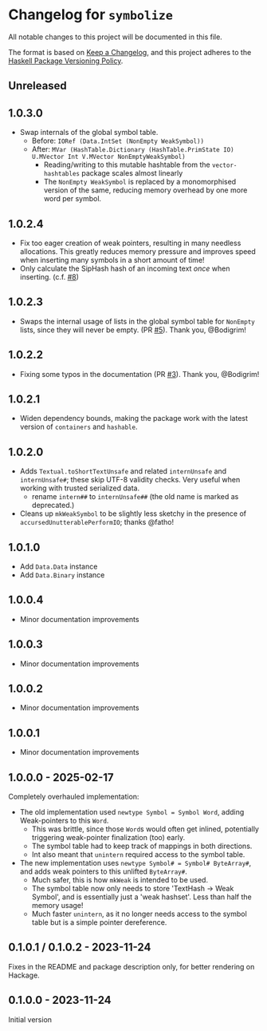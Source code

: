 # Changelog for `symbolize`

All notable changes to this project will be documented in this file.

The format is based on [Keep a Changelog](https://keepachangelog.com/en/1.0.0/),
and this project adheres to the
[Haskell Package Versioning Policy](https://pvp.haskell.org/).

## Unreleased

## 1.0.3.0

- Swap internals of the global symbol table.
  - Before: `IORef (Data.IntSet (NonEmpty WeakSymbol))`
  - After: `MVar (HashTable.Dictionary (HashTable.PrimState IO) U.MVector Int V.MVector NonEmptyWeakSymbol)`
    - Reading/writing to this mutable hashtable from the `vector-hashtables` package scales almost linearly
    - The `NonEmpty WeakSymbol` is replaced by a monomorphised version of the same, reducing memory overhead by one more word per symbol.

## 1.0.2.4

- Fix too eager creation of weak pointers, resulting in many needless allocations. This greatly reduces memory pressure and improves speed when inserting many symbols in a short amount of time! 
- Only calculate the SipHash hash of an incoming text _once_ when inserting. (c.f. [#8](https://github.com/Qqwy/haskell-symbolize/issues/8))

## 1.0.2.3

- Swaps the internal usage of lists in the global symbol table for `NonEmpty` lists, since they will never be empty. (PR [#5](https://github.com/Qqwy/haskell-symbolize/pull/5)). Thank you, @Bodigrim!

## 1.0.2.2

- Fixing some typos in the documentation (PR [#3](https://github.com/Qqwy/haskell-symbolize/pull/3)). Thank you, @Bodigrim!

## 1.0.2.1

- Widen dependency bounds, making the package work with the latest version of `containers` and `hashable`.

## 1.0.2.0

- Adds `Textual.toShortTextUnsafe` and related `internUnsafe` and `internUnsafe#`; these skip UTF-8 validity checks. Very useful when working with trusted serialized data.
  - rename `intern##` to `internUnsafe##` (the old name is marked as deprecated.)
- Cleans up `mkWeakSymbol` to be slightly less sketchy in the presence of `accursedUnutterablePerformIO`; thanks @fatho!

## 1.0.1.0

- Add `Data.Data` instance
- Add `Data.Binary` instance

## 1.0.0.4

- Minor documentation improvements

## 1.0.0.3

- Minor documentation improvements

## 1.0.0.2

- Minor documentation improvements

## 1.0.0.1

- Minor documentation improvements

## 1.0.0.0 - 2025-02-17

Completely overhauled implementation:
- The old implementation used `newtype Symbol = Symbol Word`, adding Weak-pointers to this `Word`.
  - This was brittle, since those `Word`s would often get inlined, potentially triggering weak-pointer finalization (too) early.
  - The symbol table had to keep track of mappings in both directions.
  - Int also meant that `unintern` required access to the symbol table.
- The new implementation uses `newtype Symbol# = Symbol# ByteArray#`, and adds weak pointers to this unlifted `ByteArray#`.
  - Much safer, this is how `mkWeak` is intended to be used.
  - The symbol table now only needs to store 'TextHash -> Weak Symbol', and is essentially just a 'weak hashset'. Less than half the memory usage!
  - Much faster `unintern`, as it no longer needs access to the symbol table but is a simple pointer dereference.

## 0.1.0.1 / 0.1.0.2 - 2023-11-24
Fixes in the README and package description only, for better rendering on Hackage.

## 0.1.0.0 - 2023-11-24
Initial version
